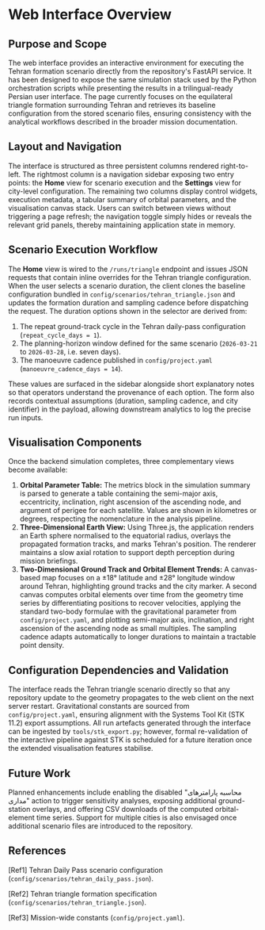 # Web Interface Overview

## Purpose and Scope
The web interface provides an interactive environment for executing the Tehran formation scenario directly from the repository's FastAPI service. It has been designed to expose the same simulation stack used by the Python orchestration scripts while presenting the results in a trilingual-ready Persian user interface. The page currently focuses on the equilateral triangle formation surrounding Tehran and retrieves its baseline configuration from the stored scenario files, ensuring consistency with the analytical workflows described in the broader mission documentation.

## Layout and Navigation
The interface is structured as three persistent columns rendered right-to-left. The rightmost column is a navigation sidebar exposing two entry points: the **Home** view for scenario execution and the **Settings** view for city-level configuration. The remaining two columns display control widgets, execution metadata, a tabular summary of orbital parameters, and the visualisation canvas stack. Users can switch between views without triggering a page refresh; the navigation toggle simply hides or reveals the relevant grid panels, thereby maintaining application state in memory.

## Scenario Execution Workflow
The **Home** view is wired to the `/runs/triangle` endpoint and issues JSON requests that contain inline overrides for the Tehran triangle configuration. When the user selects a scenario duration, the client clones the baseline configuration bundled in `config/scenarios/tehran_triangle.json` and updates the formation duration and sampling cadence before dispatching the request. The duration options shown in the selector are derived from:

1. The repeat ground-track cycle in the Tehran daily-pass configuration (`repeat_cycle_days = 1`).
2. The planning-horizon window defined for the same scenario (`2026-03-21` to `2026-03-28`, i.e. seven days).
3. The manoeuvre cadence published in `config/project.yaml` (`manoeuvre_cadence_days = 14`).

These values are surfaced in the sidebar alongside short explanatory notes so that operators understand the provenance of each option. The form also records contextual assumptions (duration, sampling cadence, and city identifier) in the payload, allowing downstream analytics to log the precise run inputs.

## Visualisation Components
Once the backend simulation completes, three complementary views become available:

1. **Orbital Parameter Table:** The metrics block in the simulation summary is parsed to generate a table containing the semi-major axis, eccentricity, inclination, right ascension of the ascending node, and argument of perigee for each satellite. Values are shown in kilometres or degrees, respecting the nomenclature in the analysis pipeline.
2. **Three-Dimensional Earth View:** Using Three.js, the application renders an Earth sphere normalised to the equatorial radius, overlays the propagated formation tracks, and marks Tehran's position. The renderer maintains a slow axial rotation to support depth perception during mission briefings.
3. **Two-Dimensional Ground Track and Orbital Element Trends:** A canvas-based map focuses on a ±18° latitude and ±28° longitude window around Tehran, highlighting ground tracks and the city marker. A second canvas computes orbital elements over time from the geometry time series by differentiating positions to recover velocities, applying the standard two-body formulae with the gravitational parameter from `config/project.yaml`, and plotting semi-major axis, inclination, and right ascension of the ascending node as small multiples. The sampling cadence adapts automatically to longer durations to maintain a tractable point density.

## Configuration Dependencies and Validation
The interface reads the Tehran triangle scenario directly so that any repository update to the geometry propagates to the web client on the next server restart. Gravitational constants are sourced from `config/project.yaml`, ensuring alignment with the Systems Tool Kit (STK 11.2) export assumptions. All run artefacts generated through the interface can be ingested by `tools/stk_export.py`; however, formal re-validation of the interactive pipeline against STK is scheduled for a future iteration once the extended visualisation features stabilise.

## Future Work
Planned enhancements include enabling the disabled "محاسبه پارامترهای مداری" action to trigger sensitivity analyses, exposing additional ground-station overlays, and offering CSV downloads of the computed orbital-element time series. Support for multiple cities is also envisaged once additional scenario files are introduced to the repository.

## References
[Ref1] Tehran Daily Pass scenario configuration (`config/scenarios/tehran_daily_pass.json`).

[Ref2] Tehran triangle formation specification (`config/scenarios/tehran_triangle.json`).

[Ref3] Mission-wide constants (`config/project.yaml`).
